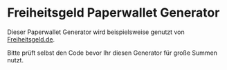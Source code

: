 # Freiheitsgeld Paperwallet Generator

Dieser Paperwallet Generator wird beispielsweise genutzt von [Freiheitsgeld.de](https://freiheitsgeld.de).    
  
Bitte prüft selbst den Code bevor Ihr diesen Generator für große Summen nutzt. 

